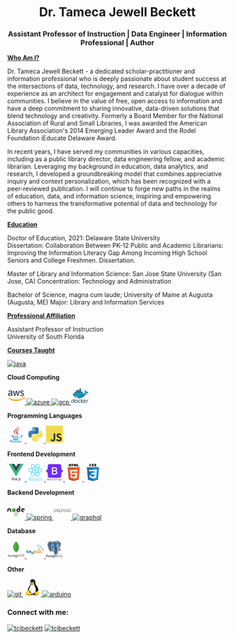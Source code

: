 <h1 align="center">Dr. Tameca Jewell Beckett</h1>
<h3 align="center">Assistant Professor of Instruction | Data Engineer | Information Professional | Author</h3>

**<ins>Who Am I?</ins>**
<p aligh="left">Dr. Tameca Jewell Beckett - a dedicated scholar-practitioner and information professional who is deeply passionate about student success at the intersections of data, technology, and research. I have over a decade of experience as an architect for engagement and catalyst for dialogue within communities. I believe in the value of free, open access to information and have a deep commitment to sharing innovative, data-driven solutions that blend technology and creativity. Formerly a Board Member for the National Association of Rural and Small Libraries, I was awarded the American Library Association's 2014 Emerging Leader Award and the Rodel Foundation iEducate Delaware Award. 
 
In recent years, I have served my communities in various capacities, including as a public library director, data engineering fellow, and academic librarian. Leveraging my background in education, data analytics, and research, I developed a groundbreaking model that combines appreciative inquiry and context personalization, which has been recognized with a peer-reviewed publication. I will continue to forge new paths in the realms of education, data, and information science, inspiring and empowering others to harness the transformative potential of data and technology for the public good.</p>

**<ins>Education</ins>**
<p align="left">Doctor of Education, 2021: Delaware State University</br>
Dissertation: Collaboration Between PK-12 Public and Academic Librarians: Improving the Information
Literacy Gap Among Incoming High School Seniors and College Freshmen. Dissertation.
 
Master of Library and Information Science: San Jose State University (San Jose, CA)
Concentration: Technology and Administration

Bachelor of Science, magna cum laude; University of Maine at Augusta (Augusta, ME)
Major: Library and Information Services</p>

**<ins>Professional Affiliation</ins>**
<p align="left">Assistant Professor of Instruction</br>University of South Florida</p>

**<ins>Courses Taught</ins>**
<p align="left>LIS 3353 IT Concepts for Information Professionals</br>
LIS 4204 Information Behaviors</br>
COP 2030 Programming Concepts (Python)</br></p>

**<ins>Licenses & Certifications</ins>**
<p align="left"> 
<a href="https://www.credly.com/badges/02a051c2-ddad-482b-8305-8fc57ebec117/public_url" target="_blank" rel="noreferrer"> <img src="https://user-images.githubusercontent.com/101376999/205776003-a275950d-32f1-4673-a2b9-246d299a46af.png" alt="java" width="84" height="84"/> </a> 

</p>

**Cloud Computing**
<p align="left"> 
 <a href="https://aws.amazon.com" target="_blank" rel="noreferrer"> <img src="https://raw.githubusercontent.com/devicons/devicon/master/icons/amazonwebservices/amazonwebservices-original-wordmark.svg" alt="aws" width="40" height="40"/> </a>
  <a href="https://azure.microsoft.com/en-in/" target="_blank" rel="noreferrer"> <img src="https://www.vectorlogo.zone/logos/microsoft_azure/microsoft_azure-icon.svg" alt="azure" width="40" height="40"/> </a> 
  <a href="https://cloud.google.com" target="_blank" rel="noreferrer"> <img src="https://www.vectorlogo.zone/logos/google_cloud/google_cloud-icon.svg" alt="gcp" width="40" height="40"/> </a> 
<a href="https://www.docker.com/" target="_blank" rel="noreferrer"> <img src="https://raw.githubusercontent.com/devicons/devicon/master/icons/docker/docker-original-wordmark.svg" alt="docker" width="40" height="40"/> </a> 
</p>

**Programming Languages**
<p align="left"> 
<a href="https://www.java.com" target="_blank" rel="noreferrer"> <img src="https://raw.githubusercontent.com/devicons/devicon/master/icons/java/java-original.svg" alt="java" width="40" height="40"/> </a> 
  <a href="https://www.python.org" target="_blank" rel="noreferrer"> <img src="https://raw.githubusercontent.com/devicons/devicon/master/icons/python/python-original.svg" alt="python" width="40" height="40"/> </a> 
  <a href="https://developer.mozilla.org/en-US/docs/Web/JavaScript" target="_blank" rel="noreferrer"> <img src="https://raw.githubusercontent.com/devicons/devicon/master/icons/javascript/javascript-original.svg" alt="javascript" width="40" height="40"/> </a> 
</p>

**Frontend Development**
<p align="left"> 
 <a href="https://vuejs.org/" target="_blank" rel="noreferrer"> <img src="https://raw.githubusercontent.com/devicons/devicon/master/icons/vuejs/vuejs-original-wordmark.svg" alt="vuejs" width="40" height="40"/> </a>
 <a href="https://reactjs.org/" target="_blank" rel="noreferrer"> <img src="https://raw.githubusercontent.com/devicons/devicon/master/icons/react/react-original-wordmark.svg" alt="react" width="40" height="40"/> </a> 
 <a href="https://getbootstrap.com" target="_blank" rel="noreferrer"> <img src="https://raw.githubusercontent.com/devicons/devicon/master/icons/bootstrap/bootstrap-plain-wordmark.svg" alt="bootstrap" width="40" height="40"/> </a> 
 <a href="https://www.w3.org/html/" target="_blank" rel="noreferrer"> <img src="https://raw.githubusercontent.com/devicons/devicon/master/icons/html5/html5-original-wordmark.svg" alt="html5" width="40" height="40"/> </a> 
  <a href="https://www.w3schools.com/css/" target="_blank" rel="noreferrer"> <img src="https://raw.githubusercontent.com/devicons/devicon/master/icons/css3/css3-original-wordmark.svg" alt="css3" width="40" height="40"/> </a>
</p>

**Backend Development**
<p align="left"> 
  <a href="https://nodejs.org" target="_blank" rel="noreferrer"> <img src="https://raw.githubusercontent.com/devicons/devicon/master/icons/nodejs/nodejs-original-wordmark.svg" alt="nodejs" width="40" height="40"/> </a>
   <a href="https://spring.io/" target="_blank" rel="noreferrer"> <img src="https://www.vectorlogo.zone/logos/springio/springio-icon.svg" alt="spring" width="40" height="40"/> </a> 
   <a href="https://expressjs.com" target="_blank" rel="noreferrer"> <img src="https://raw.githubusercontent.com/devicons/devicon/master/icons/express/express-original-wordmark.svg" alt="express" width="40" height="40"/> </a> 
   <a href="https://graphql.org" target="_blank" rel="noreferrer"> <img src="https://www.vectorlogo.zone/logos/graphql/graphql-icon.svg" alt="graphql" width="40" height="40"/> </a> 
</p>

**Database**
<p align="left"> 
  <a href="https://www.mongodb.com/" target="_blank" rel="noreferrer"> <img src="https://raw.githubusercontent.com/devicons/devicon/master/icons/mongodb/mongodb-original-wordmark.svg" alt="mongodb" width="40" height="40"/> </a> 
  <a href="https://www.mysql.com/" target="_blank" rel="noreferrer"> <img src="https://raw.githubusercontent.com/devicons/devicon/master/icons/mysql/mysql-original-wordmark.svg" alt="mysql" width="40" height="40"/> </a> 
  <a href="https://www.postgresql.org" target="_blank" rel="noreferrer"> <img src="https://raw.githubusercontent.com/devicons/devicon/master/icons/postgresql/postgresql-original-wordmark.svg" alt="postgresql" width="40" height="40"/> </a> 
</p>



**Other**
<p align="left"> 
  <a href="https://git-scm.com/" target="_blank" rel="noreferrer"> <img src="https://www.vectorlogo.zone/logos/git-scm/git-scm-icon.svg" alt="git" width="40" height="40"/> </a> 
  <a href="https://www.linux.org/" target="_blank" rel="noreferrer"> <img src="https://raw.githubusercontent.com/devicons/devicon/master/icons/linux/linux-original.svg" alt="linux" width="40" height="40"/> </a> 
  <a href="https://www.arduino.cc/" target="_blank" rel="noreferrer"> <img src="https://cdn.worldvectorlogo.com/logos/arduino-1.svg" alt="arduino" width="40" height="40"/> </a> 
</p>
  
  
 <h3 align="left">Connect with me:</h3>
<p align="left">
<a href="https://twitter.com/tcjbeckett" target="blank"><img align="center" src="https://raw.githubusercontent.com/rahuldkjain/github-profile-readme-generator/master/src/images/icons/Social/twitter.svg" alt="tcjbeckett" height="30" width="40" /></a>
<a href="https://linkedin.com/in/tcjbeckett" target="blank"><img align="center" src="https://raw.githubusercontent.com/rahuldkjain/github-profile-readme-generator/master/src/images/icons/Social/linked-in-alt.svg" alt="tcjbeckett" height="30" width="40" /></a>
</p>
 

